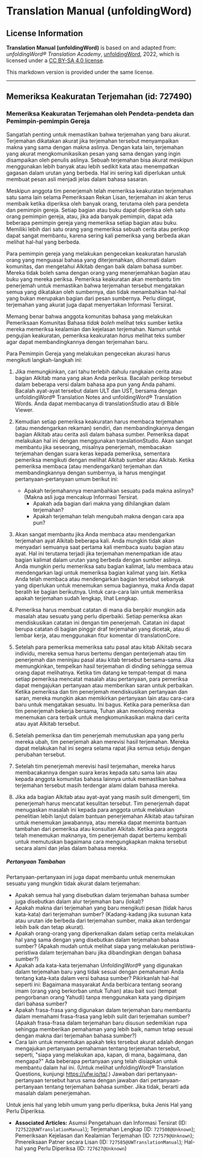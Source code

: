 # Translation Manual (unfoldingWord)

## License Information

**Translation Manual (unfoldingWord)** is based on and adapted from: _unfoldingWord® Translation Academy_, [unfoldingWord](https://unfoldingword.org/utw), 2022, which is licensed under a [CC BY-SA 4.0 license](https://creativecommons.org/licenses/by-sa/4.0/legalcode.en).

This markdown version is provided under the same license.



--------------------------------

## Memeriksa Keakuratan Terjemahan (id: 727490)

### Memeriksa Keakuratan Terjemahan oleh Pendeta\-pendeta dan Pemimpin\-pemimpin Gereja

Sangatlah penting untuk memastikan bahwa terjemahan yang baru akurat. Terjemahan dikatakan akurat jika terjemahan tersebut menyampaikan makna yang sama dengan makna aslinya. Dengan kata lain, terjemahan yang akurat mengkomunikasikan pesan yang sama dengan yang ingin disampaikan oleh penulis aslinya. Sebuah terjemahan bisa akurat meskipun menggunakan lebih banyak atau lebih sedikit kata atau menempatkan gagasan dalam urutan yang berbeda. Hal ini sering kali diperlukan untuk membuat pesan asli menjadi jelas dalam bahasa sasaran.

Meskipun anggota tim penerjemah telah memeriksa keakuratan terjemahan satu sama lain selama Pemeriksaan Rekan Lisan, terjemahan ini akan terus membaik ketika diperiksa oleh banyak orang, terutama oleh para pendeta dan pemimpin gereja. Setiap bagian atau buku dapat diperiksa oleh satu orang pemimpin gereja, atau, jika ada banyak pemimpin, dapat ada beberapa pemimpin gereja yang memeriksa setiap bagian atau buku. Memiliki lebih dari satu orang yang memeriksa sebuah cerita atau perikop dapat sangat membantu, karena sering kali pemeriksa yang berbeda akan melihat hal\-hal yang berbeda.

Para pemimpin gereja yang melakukan pengecekan keakuratan haruslah orang yang menguasai bahasa yang diterjemahkan, dihormati dalam komunitas, dan mengetahui Alkitab dengan baik dalam bahasa sumber. Mereka tidak boleh sama dengan orang yang menerjemahkan bagian atau buku yang mereka periksa. Pemeriksa keakuratan akan membantu tim penerjemah untuk memastikan bahwa terjemahan tersebut mengatakan semua yang dikatakan oleh sumbernya, dan tidak menambahkan hal\-hal yang bukan merupakan bagian dari pesan sumbernya. Perlu diingat, terjemahan yang akurat juga dapat menyertakan Informasi Tersirat.

Memang benar bahwa anggota komunitas bahasa yang melakukan Pemeriksaan Komunitas Bahasa *tidak boleh* melihat teks sumber ketika mereka memeriksa kealamian dan kejelasan terjemahan. Namun untuk pengujian keakuratan, pemeriksa keakuratan *harus* melihat teks sumber agar dapat membandingkannya dengan terjemahan baru.

Para Pemimpin Gereja yang melakukan pengecekan akurasi harus mengikuti langkah\-langkah ini:

1. Jika memungkinkan, cari tahu terlebih dahulu rangkaian cerita atau bagian Alkitab mana yang akan Anda periksa. Bacalah perikop tersebut dalam beberapa versi dalam bahasa apa pun yang Anda pahami. Bacalah ayat\-ayat tersebut dalam ULT dan UST, bersama dengan unfoldingWord® Translation Notes and unfoldingWord® Translation Words. Anda dapat membacanya di translationStudio atau di Bible Viewer.
2. Kemudian setiap pemeriksa keakuratan harus membaca terjemahan (atau mendengarkan rekaman) sendiri, dan membandingkannya dengan bagian Alkitab atau cerita asli dalam bahasa sumber. Pemeriksa dapat melakukan hal ini dengan menggunakan translationStudio. Akan sangat membantu jika seseorang, misalnya penerjemah, membacakan terjemahan dengan suara keras kepada pemeriksa, sementara pemeriksa mengikuti dengan melihat Alkitab sumber atau Alkitab. Ketika pemeriksa membaca (atau mendengarkan) terjemahan dan membandingkannya dengan sumbernya, ia harus mengingat pertanyaan\-pertanyaan umum berikut ini:

    * Apakah terjemahannya menambahkan sesuatu pada makna aslinya? (Makna asli juga mencakup Informasi Tersirat.
        * Apakah ada bagian dari makna yang dihilangkan dalam terjemahan?
        * Apakah terjemahan telah mengubah makna dengan cara apa pun?
3. Akan sangat membantu jika Anda membaca atau mendengarkan terjemahan ayat Alkitab beberapa kali. Anda mungkin tidak akan menyadari semuanya saat pertama kali membaca suatu bagian atau ayat. Hal ini terutama terjadi jika terjemahan menempatkan ide atau bagian kalimat dalam urutan yang berbeda dengan sumber aslinya. Anda mungkin perlu memeriksa satu bagian kalimat, lalu membaca atau mendengarkan lagi untuk memeriksa bagian kalimat yang lain. Ketika Anda telah membaca atau mendengarkan bagian tersebut sebanyak yang diperlukan untuk menemukan semua bagiannya, maka Anda dapat beralih ke bagian berikutnya. Untuk cara\-cara lain untuk memeriksa apakah terjemahan sudah lengkap, lihat Lengkap.
4. Pemeriksa harus membuat catatan di mana dia berpikir mungkin ada masalah atau sesuatu yang perlu diperbaiki. Setiap pemeriksa akan mendiskusikan catatan ini dengan tim penerjemah. Catatan ini dapat berupa catatan di bagian pinggir draf terjemahan yang dicetak, atau di lembar kerja, atau menggunakan fitur komentar di translationCore.
5. Setelah para pemeriksa memeriksa satu pasal atau kitab Alkitab secara individu, mereka semua harus bertemu dengan penterjemah atau tim penerjemah dan meninjau pasal atau kitab tersebut bersama\-sama. Jika memungkinkan, tempelkan hasil terjemahan di dinding sehingga semua orang dapat melihatnya. Ketika tim datang ke tempat\-tempat di mana setiap pemeriksa mencatat masalah atau pertanyaan, para pemeriksa dapat mengajukan pertanyaan atau memberikan saran untuk perbaikan. Ketika pemeriksa dan tim penerjemah mendiskusikan pertanyaan dan saran, mereka mungkin akan memikirkan pertanyaan lain atau cara\-cara baru untuk mengatakan sesuatu. Ini bagus. Ketika para pemeriksa dan tim penerjemah bekerja bersama, Tuhan akan menolong mereka menemukan cara terbaik untuk mengkomunikasikan makna dari cerita atau ayat Alkitab tersebut.
6. Setelah pemeriksa dan tim penerjemah memutuskan apa yang perlu mereka ubah, tim penerjemah akan merevisi hasil terjemahan. Mereka dapat melakukan hal ini segera selama rapat jika semua setuju dengan perubahan tersebut.
7. Setelah tim penerjemah merevisi hasil terjemahan, mereka harus membacakannya dengan suara keras kepada satu sama lain atau kepada anggota komunitas bahasa lainnya untuk memastikan bahwa terjemahan tersebut masih terdengar alami dalam bahasa mereka.
8. Jika ada bagian Alkitab atau ayat\-ayat yang masih sulit dimengerti, tim penerjemah harus mencatat kesulitan tersebut. Tim penerjemah dapat menugaskan masalah ini kepada para anggota untuk melakukan penelitian lebih lanjut dalam bantuan penerjemahan Alkitab atau tafsiran untuk menemukan jawabannya, atau mereka dapat meminta bantuan tambahan dari pemeriksa atau konsultan Alkitab. Ketika para anggota telah menemukan maknanya, tim penerjemah dapat bertemu kembali untuk memutuskan bagaimana cara mengungkapkan makna tersebut secara alami dan jelas dalam bahasa mereka.

##### Pertanyaan Tambahan

Pertanyaan\-pertanyaan ini juga dapat membantu untuk menemukan sesuatu yang mungkin tidak akurat dalam terjemahan:

* Apakah semua hal yang disebutkan dalam terjemahan bahasa sumber juga disebutkan dalam alur terjemahan baru (lokal)?
* Apakah makna dari terjemahan yang baru mengikuti pesan (tidak harus kata\-kata) dari terjemahan sumber? (Kadang\-kadang jika susunan kata atau urutan ide berbeda dari terjemahan sumber, maka akan terdengar lebih baik dan tetap akurat).
* Apakah orang\-orang yang diperkenalkan dalam setiap cerita melakukan hal yang sama dengan yang disebutkan dalam terjemahan bahasa sumber? (Apakah mudah untuk melihat siapa yang melakukan peristiwa\-peristiwa dalam terjemahan baru jika dibandingkan dengan bahasa sumber?)
* Apakah ada kata\-kata terjemahan UnfoldingWord® yang digunakan dalam terjemahan baru yang tidak sesuai dengan pemahaman Anda tentang kata\-kata dalam versi bahasa sumber? Pikirkanlah hal\-hal seperti ini: Bagaimana masyarakat Anda berbicara tentang seorang imam (orang yang berkorban untuk Tuhan) atau bait suci (tempat pengorbanan orang Yahudi) tanpa menggunakan kata yang dipinjam dari bahasa sumber?
* Apakah frasa\-frasa yang digunakan dalam terjemahan baru membantu dalam memahami frasa\-frasa yang lebih sulit dari terjemahan sumber? (Apakah frasa\-frasa dalam terjemahan baru disusun sedemikian rupa sehingga memberikan pemahaman yang lebih baik, namun tetap sesuai dengan makna dari terjemahan bahasa sumber?)
* Cara lain untuk menentukan apakah teks tersebut akurat adalah dengan mengajukan pertanyaan pemahaman tentang terjemahan tersebut, seperti, "siapa yang melakukan apa, kapan, di mana, bagaimana, dan mengapa?" Ada beberapa pertanyaan yang telah disiapkan untuk membantu dalam hal ini. (Untuk melihat unfoldingWord® Translation Questions, kunjungi https://ufw.io/tq/.) Jawaban dari pertanyaan\-pertanyaan tersebut harus sama dengan jawaban dari pertanyaan\-pertanyaan tentang terjemahan bahasa sumber. Jika tidak, berarti ada masalah dalam penerjemahan.

Untuk jenis hal yang lebih umum yang perlu diperiksa, buka Jenis Hal yang Perlu Diperiksa.

* **Associated Articles:** Asumsi Pengetahuan dan Informasi Tersirat (ID: `727522@UWTranslationManual`); Terjemahan Lengkap (ID: `727508@Unknown`); Pemeriksaan Kejelasan dan Kealamian Terjemahan (ID: `727579@Unknown`); Pmereiksaan Patner secara Lisan (ID: `727585@UWTranslationManual`); Hal-hal yang Perlu Diperiksa (ID: `727627@Unknown`)


